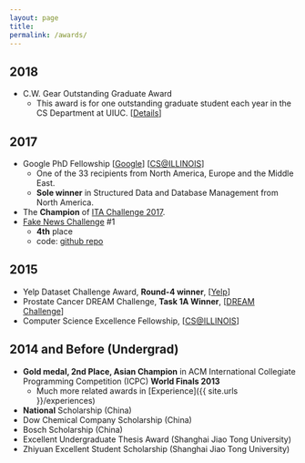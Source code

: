 ```yaml
---
layout: page
title: 
permalink: /awards/
---
```


## 2018

- C.W. Gear Outstanding Graduate Award
  * This award is for one outstanding graduate student each year in the CS Department at UIUC. [[Details](https://cs.illinois.edu/about-us/awards/graduate-fellowships-awards/cw-gear-outstanding-graduate-student)]

## 2017

- Google PhD Fellowship [[Google](https://research.googleblog.com/2017/04/announcing-2017-google-phd-fellows-for.html)] [[CS@ILLINOIS](http://www.grad.illinois.edu/news/two-illinois-graduate-students-win-google-fellowship)]
  * One of the 33 recipients from North America, Europe and the Middle East.
  * **Sole winner** in Structured Data and Database Management from North America.
- The **Champion** of [ITA Challenge 2017](https://www.illinoistech.org/news/ita-tech-challenge-reaches-61-universities-in-2017).
- [Fake News Challenge](http://www.fakenewschallenge.org/) \#1
  * **4th** place
  * code: [github repo](https://github.com/shangjingbo1226/fnc-1)

## 2015

- Yelp Dataset Challenge Award, **Round-4 winner**, [[Yelp](https://www.yelp.com/dataset_challenge)]
- Prostate Cancer DREAM Challenge, **Task 1A Winner**, [[DREAM Challenge](https://www.synapse.org/#!Synapse:syn2813558/wiki/)]
- Computer Science Excellence Fellowship, [[CS@ILLINOIS](https://cs.illinois.edu/about-us/awards/graduate-fellowships-awards/computer-science-excellence-fellowship)]

## 2014 and Before (Undergrad)

- **Gold medal, 2nd Place, Asian Champion** in ACM International Collegiate Programming Competition (ICPC) **World Finals 2013**
  * Much more related awards in [Experience]({{ site.urls }}/experiences)
- **National** Scholarship (China)
- Dow Chemical Company Scholarship (China)
- Bosch Scholarship (China)
- Excellent Undergraduate Thesis Award (Shanghai Jiao Tong University)
- Zhiyuan Excellent Student Scholarship (Shanghai Jiao Tong University)